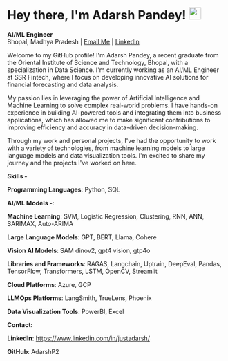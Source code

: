 # Hey there, I'm Adarsh Pandey! <img src="https://media.giphy.com/media/hvRJCLFzcasrR4ia7z/giphy.gif" width="28">

**AI/ML Engineer**  
Bhopal, Madhya Pradesh | [Email Me](mailto:adarshpandeywo@gmail.com) | [LinkedIn](https://linkedin.com/in/justadarsh)

Welcome to my GitHub profile! I'm Adarsh Pandey, a recent graduate from the Oriental Institute of Science and Technology, Bhopal, with a specialization in Data Science. I'm currently working as an AI/ML Engineer at SSR Fintech, where I focus on developing innovative AI solutions for financial forecasting and data analysis.

My passion lies in leveraging the power of Artificial Intelligence and Machine Learning to solve complex real-world problems. I have hands-on experience in building AI-powered tools and integrating them into business applications, which has allowed me to make significant contributions to improving efficiency and accuracy in data-driven decision-making.

Through my work and personal projects, I've had the opportunity to work with a variety of technologies, from machine learning models to large language models and data visualization tools. I'm excited to share my journey and the projects I've worked on here.


**Skills -**


**Programming Languages**: Python, SQL

**AI/ML Models -**:

**Machine Learning**: SVM, Logistic Regression, Clustering, RNN, ANN, SARIMAX, Auto-ARIMA

**Large Language Models**: GPT, BERT, Llama, Cohere

**Vision AI Models**: SAM dinov2, gpt4 vision, gtp4o

**Libraries and Frameworks**: RAGAS, Langchain, Uptrain, DeepEval, Pandas, TensorFlow, Transformers, LSTM, OpenCV, Streamlit

**Cloud Platforms**: Azure, GCP

**LLMOps Platforms**: LangSmith, TrueLens, Phoenix

**Data Visualization Tools**: PowerBI, Excel


**Contact:**


**LinkedIn**: https://www.linkedin.com/in/justadarsh/


**GitHub**: AdarshP2

